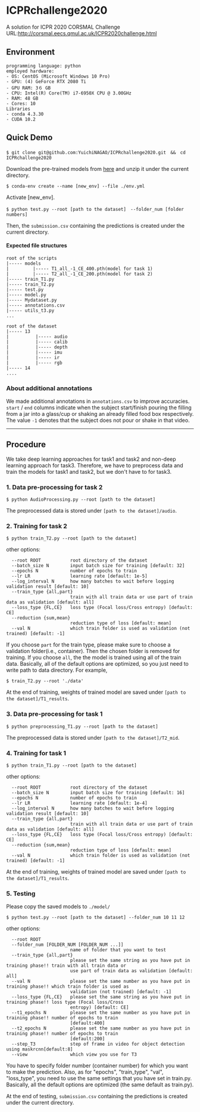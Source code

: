 # ICPRchallenge2020
A solution for ICPR 2020 CORSMAL Challenge
URL:http://corsmal.eecs.qmul.ac.uk/ICPR2020challenge.html

## Environment
```
programming language: python
employed hardware:
- OS: CentOS (Microsoft Windows 10 Pro)
- GPU: (4) GeForce RTX 2080 Ti
- GPU RAM: 3６ GB
- CPU: Intel(R) Core(TM) i7-6950X CPU @ 3.00GHz
- RAM: 48 GB
- Cores: 10
Libraries
- conda 4.3.30
- CUDA 10.2
```

## Quick Demo
```
$ git clone git@github.com:YuichiNAGAO/ICPRchallenge2020.git　&&　cd ICPRchallenge2020
```
Download the pre-trained models from [here](https://github.com/YuichiNAGAO/ICPRchallenge2020/releases/) and unzip it under the current directory.
```
$ conda-env create --name [new_env] --file ./env.yml
```
Activate [new_env].
```
$ python test.py --root [path to the dataset]　--folder_num [folder numbers]
```
Then, the `submission.csv` containing the predictions is created under the current directory.

#### Expected file structures

```
root of the scripts
|----- models
|         |----- T1_all_-1_CE_400.pth(model for task 1)
|         |----- T2_all_-1_CE_200.pth(model for task 2)
|----- train_T1.py
|----- train_T2.py
|----- test.py
|----- model.py
|----- Mydataset.py
|----- annotations.csv
|----- utils_t3.py
...

root of the dataset
|----- 13 
|          |----- audio
|          |----- calib
|          |----- depth
|          |----- imu
|          |----- ir
|          |----- rgb
|----- 14
....
```

### About additional annotations
We made additional annotations in `annotations.csv` to improve accuracies. 
`start` / `end` columns indicate when the subject start/finish pouring the filling from a jar into a glass/cup or shaking an already filled food box respectively. The value `-1` denotes that the subject does not pour or shake in that video.

------
## Procedure 

We take deep learning approaches for task1 and task2 and non-deep learning approach for task3. Therefore, we have to preprocess data and train the models for task1 and task2, but we don't have to for task3.


### 1. Data pre-processing for task 2
```
$ python AudioProcessing.py --root [path to the dataset]
```
The preprocessed data is stored under `[path to the dataset]/audio`.

### 2. Training for task 2
```
$ python train_T2.py --root [path to the dataset]
```
other options:
```
  --root ROOT           root directory of the dataset
  --batch_size N        input batch size for training [default: 32]
  --epochs N            number of epochs to train
  --lr LR               learning rate [default: 1e-5]
  --log_interval N      how many batches to wait before logging validation result [default: 10]
  --train_type {all,part}
                        train with all train data or use part of train data as validation [default: all]
  --loss_type {FL,CE}   loss type (Focal loss/Cross entropy) [default: CE]
  --reduction {sum,mean}
                        reduction type of loss [default: mean]
  --val N               which train folder is used as validation (not trained) [default: -1]
```
If you choose `part` for the train type, please make sure to choose a validation folder(i.e., container). Then the chosen folder is removed for training.
If you choose `all`, the the model is trained using all of the train data.
Basically, all of the default options are optimized, so you just need to write path to data directory. For example,
```
$ train_T2.py --root './data'
```

At the end of training, weights of trained model are saved under `[path to the dataset]/T1_results`.

### 3. Data pre-processing for task 1
```
$ python preprocessing_T1.py --root [path to the dataset]
```
The preprocessed data is stored under `[path to the dataset]/T2_mid`.

### 4. Training for task 1
```
$ python train_T1.py --root [path to the dataset]
```
other options:
```
  --root ROOT           root directory of the dataset
  --batch_size N        input batch size for training [default: 16]
  --epochs N            number of epochs to train
  --lr LR               learning rate [default: 1e-4]
  --log_interval N      how many batches to wait before logging validation result [default: 10]
  --train_type {all,part}
                        train with all train data or use part of train data as validation [default: all]
  --loss_type {FL,CE}   loss type (Focal loss/Cross entropy) [default: CE]
  --reduction {sum,mean}
                        reduction type of loss [default: mean]
  --val N               which train folder is used as validation (not trained) [default: -1]
```

At the end of training, weights of trained model are saved under `[path to the dataset]/T1_results`.

### 5. Testing
Please copy the saved models to `./model/` 
```
$ python test.py --root [path to the dataset] --folder_num 10 11 12
```
other options:
```
  --root ROOT
  --folder_num [FOLDER_NUM [FOLDER_NUM ...]]
                        name of folder that you want to test
  --train_type {all,part}
                        please set the same string as you have put in training phase!! train with all train data or
                        use part of train data as validation [default: all]
  --val N               please set the same number as you have put in training phase!! which train folder is used as
                        validation (not trained) [default: -1]
  --loss_type {FL,CE}   please set the same string as you have put in training phase!! loss type (Focal loss/Cross
                        entropy) [default: CE]
  --t1_epochs N         please set the same number as you have put in training phase!! number of epochs to train
                        [default:400]
  --t2_epochs N         please set the same number as you have put in training phase!! number of epochs to train
                        [default:200]
  --step_T3             step of frame in video for object detection using maskrcnn[default:8]
  --view                which view you use for T3                        
```
You have to specify folder number (container number) for which you want to make the prediction.
Also, as for "epochs", "train_type", "val", "loss_type", you need to use the same settings that you have set in train.py.
Basically, all the default options are optimized (the same default as train.py).

At the end of testing, `submission.csv` containing the predictions is created under the current directory.
